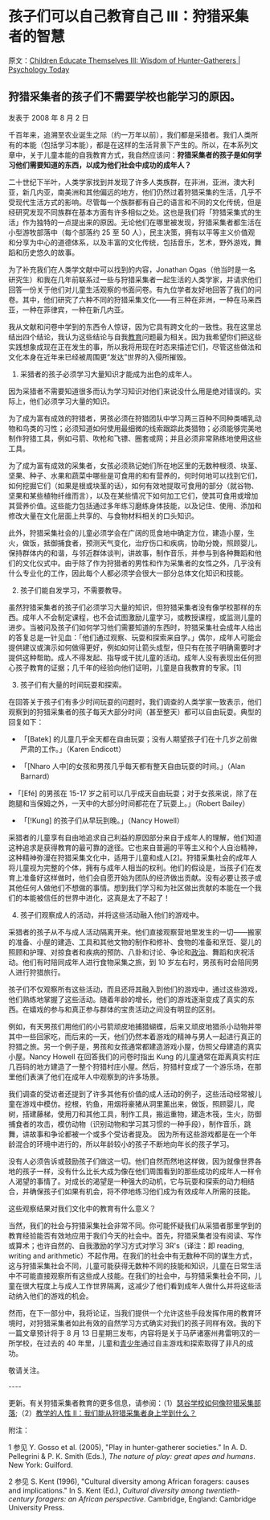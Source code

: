 # 孩子们可以自己教育自己 III：狩猎采集者的智慧

原文：[Children Educate Themselves III: Wisdom of Hunter-Gatherers | Psychology Today](https://www.psychologytoday.com/us/blog/freedom-learn/200808/children-educate-themselves-iii-wisdom-hunter-gatherers)

## 狩猎采集者的孩子们不需要学校也能学习的原因。

发表于 2008 年 8 月 2 日

千百年来，追溯至农业诞生之际（约一万年以前），我们都是采猎者。我们人类所有的本能（包括学习本能），都是在这样的生活背景下产生的。所以，在本系列文章中，关于儿童本能的自我教育方式，我自然应该问：**狩猎采集者的孩子是如何学习他们需要知道的东西，以成为他们社会中成功的成年人？**

二十世纪下半叶，人类学家找到并发现了许多人类族群，在非洲，亚洲，澳大利亚，新几内亚，南美洲和其他偏远的地方，他们仍然过着狩猎采集的生活，几乎不受现代生活方式的影响。尽管每一个族群都有自己的语言和不同的文化传统，但是经研究发现不同族群在基本方面有许多相似之处。这也是我们将「狩猎采集式的生活」作为独特的一点提出来的原因。无论他们在哪里被发现，狩猎采集者都生活在小型游牧部落中（每个部落约 25 至 50 人），民主决策，拥有以平等主义价值观和分享为中心的道德体系，以及丰富的文化传统，包括音乐，艺术，野外游戏，舞蹈和历史悠久的故事。

为了补充我们在人类学文献中可以找到的内容，Jonathan Ogas（他当时是一名研究生）和我在几年前联系过一些与狩猎采集者一起生活的人类学家，并请求他们回答一份关于他们对儿童生活观察的书面问卷。有九位学者友好地回答了我们的问卷。其中，他们研究了六种不同的狩猎采集文化——有三种在非洲，一种在马来西亚，一种在菲律宾，一种在新几内亚。

我从文献和问卷中学到的东西令人惊讶，因为它具有跨文化的一致性。我在这里总结出四个结论，我认为这些结论与自我[教育](https://www.psychologytoday.com/us/basics/education)问题最为相关。因为我希望你们把这些实践想象成现在正在发生的事，所以我将用现在时态来描述它们，尽管这些做法和文化本身在近年来已经被周围更“发达”世界的入侵所摧毁。

1. 采猎者的孩子必须学习大量知识才能成为出色的成年人。

因为采猎者不需要知道很多而认为学习知识对他们来说没什么用是绝对错误的。实际上，他们必须学习大量的知识。

为了成为富有成效的狩猎者，男孩必须在狩猎团队中学习两三百种不同种类哺乳动物和鸟类的习性；必须知道如何使用最细微的线索跟踪此类猎物；必须能够完美地制作狩猎工具，例如弓箭、吹枪和飞镖、圈套或网；并且必须非常熟练地使用这些工具。

为了成为富有成效的采集者，女孩必须熟记她们所在地区里的无数种根须、块茎、坚果、种子、水果和蔬菜中哪些是可食用的和有营养的，何时何地可以找到它们，如何挖掘它们（如果是根或块茎的话），如何有效地提取可食用的部分（就谷物、坚果和某些植物纤维而言），以及在某些情况下如何加工它们，使其可食用或增加其营养价值。这些能力包括通过多年练习磨练身体技能，以及记住、使用、添加和修改大量在文化层面上共享的、与食物材料相关的口头知识。

此外，狩猎采集社会的儿童必须学会在广阔的觅食地中确定方位，建造小屋，生火，做饭，抵御捕食者，预测天气变化，治疗伤口和疾病，协助分娩，照顾婴儿，保持群体内的和谐，与邻近群体谈判，讲故事，制作音乐，并参与到各种舞蹈和他们的文化仪式中。由于除了作为狩猎者的男性和作为采集者的女性之外，几乎没有什么专业化的工作，因此每个人都必须学会很大一部分总体文化知识和技能。

2. 孩子们能自发学习，不需要教导。

虽然狩猎采集者的孩子们必须学习大量的知识，但狩猎采集者没有像学校那样的东西。成年人不会制定课程，也不会试图激励儿童学习，或教授课程，或监测儿童的进步。当被问及孩子们如何学习他们需要知道的东西时，狩猎采集社会成年人给出的答复总是一针见血：「他们通过观察、玩耍和探索来自学。」偶尔，成年人可能会提供建议或演示如何做得更好，例如如何让箭头成型，但只有在孩子明确需要时才提供这种帮助。成人不得发起、指导或干扰儿童的活动。成年人没有表现出任何担心孩子教育的证据；几千年的经验向他们证明，儿童是自我教育的专家。[1]

3. 孩子们有大量的时间玩耍和探索。

在回答关于孩子们有多少时间玩耍的问题时，我们调查的人类学家一致表示，他们观察到的狩猎采集者的孩子每天大部分时间（甚至整天）都可以自由玩耍。典型的回复如下：

- 「[Batek] 的儿童几乎全天都在自由玩耍；没有人期望孩子们在十几岁之前做严肃的工作。」（Karen Endicott）

-  「[Nharo 人中]的女孩和男孩几乎每天都有整天自由玩耍的时间。」（Alan Barnard）

• 「[Efé] 的男孩在 15-17 岁之前可以几乎成天自由玩耍；对于女孩来说，除了在跑腿和当保姆之外，一天中的大部分时间都花在了玩耍上。」（Robert Bailey）

- 「[!Kung] 的孩子们从早玩到晚。」（Nancy Howell）

采猎者的儿童享有自由地追求自己利益的原因部分来自于成年人的理解，他们知道这种追求是获得教育的最可靠的途径。它也来自普遍的平等主义和个人自治精神，这种精神弥漫在狩猎采集文化中，适用于儿童和成人[2]。狩猎采集社会的成年人将儿童视为完整的个体，拥有与成年人相当的权利。他们的假设是，当孩子们在发育上准备好这样做时，他们会自愿开始为团队的经济做出贡献。没有必要让孩子或其他任何人做他们不想做的事情。想到我们学习和为社区做出贡献的本能在一个我们的本能被信任的世界中进化，这真是太了不起了！

4. 孩子们观察成人的活动，并将这些活动融入他们的游戏中。

采猎者的孩子从不与成人活动隔离开来。他们直接观察营地里发生的一切——搬家的准备、小屋的建造、工具和其他文物的制作和修补、食物的准备和烹饪、婴儿的照顾和护理、对掠食者和疾病的预防、八卦和讨论、争论和[政治](https://www.psychologytoday.com/us/basics/politics)、舞蹈和庆祝活动。他们有时陪同成年人进行食物采集之旅，到 10 岁左右时，男孩有时会陪同男人进行狩猎旅行。

孩子们不仅观察所有这些活动，而且还将其融入到他们的游戏中，通过这些游戏，他们熟练地掌握了这些活动。随着年龄的增长，他们的游戏逐渐变成了真实的东西。在嬉戏的参与和真正参与群体的宝贵活动之间没有明显的区别。

例如，有天男孩们用他们的小弓箭顽皮地捕猎蝴蝶，后来又顽皮地猎杀小动物并带其中一些回家吃，而后来的一天，他们仍然本着游戏的精神与男人一起进行真正的狩猎之旅。另一个例子是，男孩和女孩通常都建造游戏小屋，仿照父母建造的真实小屋。Nancy Howell 在回答我们的问卷时指出 Kung 的儿童通常在距离真实村庄几百码的地方建造了一整个狩猎村庄小屋。然后，狩猎村变成了一个游乐场，在那里他们表演了他们在成年人中观察到的许多场景。

我们调查的受访者还提到了许多其他有价值的成人活动的例子，这些活动经常被儿童在游戏中模仿。挖根，钓鱼，用烟将豪猪从洞里薰出来，做饭，照顾婴儿，爬树，搭建藤梯，使用刀和其他工具，制作工具，搬运重物，建造木筏，生火，防御捕食者的攻击，模仿动物（识别动物和学习其习惯的一种手段），制作音乐，跳舞，讲故事和争论都被一个或多个受访者提及。 因为所有这些游戏都是在一个年龄混合的环境中进行的，所以年龄较小的孩子不断地向年长的孩子学习。

没有人必须告诉或鼓励孩子们做这一切。他们自然而然地这样做，因为就像世界各地的孩子一样，没有什么比长大成为像在他们周围看到的那些成功的成年人一样令人渴望的事情了。对成长的渴望是一种强大的动机，它与玩耍和探索的动力相结合，并确保孩子们如果有机会，将不停地练习他们成为有效成年人所需的技能。

这些观察结果对我们文化中的教育有什么意义？

当然，我们的社会与狩猎采集社会非常不同。你可能怀疑我们从采猎者那里学到的教育经验能否有效地应用于我们今天的社会中。首先，狩猎采集者没有阅读、写作或算术；也许自然的、自我激励的学习方式对学习 3R's（译注：即 reading, writing and arithmetic）不起作用。在我们的社会中有无数种不同的谋生方式，这与狩猎采集社会不同，儿童可能获得无数种不同的技能和知识，儿童在日常生活中不可能直接观察所有这些成人技能。在我们的社会中，与狩猎采集社会不同，儿童在很大程度上与成人工作世界隔离，这减少了他们看到成年人做什么并将这些活动纳入他们的游戏的机会。

然而，在下一部分中，我将论证，当我们提供一个允许这些手段发挥作用的教育环境时，对狩猎采集者如此有效的自然学习方式确实对我们的孩子同样有效。我的下一篇文章预计将于 8 月 13 日星期三发布，内容将是关于马萨诸塞州弗雷明汉的一所学校，在过去的 40 年里，儿童和[青少年](https://www.psychologytoday.com/us/basics/adolescence)通过自主游戏和探索取得了非凡的成功。

敬请关注。

\----

更新。有关狩猎采集者教育的更多信息，请参阅：（1）[瑟谷学校如何像狩猎采集部落](http://www.psychologytoday.com/blog/freedom-learn/200809/the-natural-environment-children-s-self-education-how-the-s);（2）[教学的人性 II：我们能从狩猎采集者身上学到什么？](http://www.psychologytoday.com/blog/freedom-learn/201105/the-human-nature-teaching-ii-what-can-we-learn-hunter-gatherers)

附注：

1 参见 Y. Gosso et al. (2005), "Play in hunter-gatherer societies." In A. D. Pellegrini & P. K. Smith (Eds.), *The nature of play: great apes and humans*. New York: Guilford.

2 参见 S. Kent (1996), "Cultural diversity among African foragers: causes and implications." In S. Kent (Ed.), *Cultural diversity among twentieth-century foragers: an African perspective*. Cambridge, England: Cambridge University Press.
